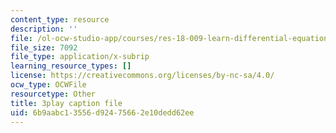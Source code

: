 ```yaml
---
content_type: resource
description: ''
file: /ol-ocw-studio-app/courses/res-18-009-learn-differential-equations-up-close-with-gilbert-strang-and-cleve-moler-fall-2015/6b9aabc13556d92475662e10dedd62ee_gwmIksA7aXM.srt
file_size: 7092
file_type: application/x-subrip
learning_resource_types: []
license: https://creativecommons.org/licenses/by-nc-sa/4.0/
ocw_type: OCWFile
resourcetype: Other
title: 3play caption file
uid: 6b9aabc1-3556-d924-7566-2e10dedd62ee
---
```

